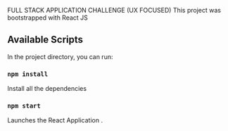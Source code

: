 FULL STACK APPLICATION CHALLENGE (UX FOCUSED)
This project was bootstrapped with React JS

## Available Scripts

In the project directory, you can run:

### `npm install`

Install all the dependencies

### `npm start`

Launches the React Application .<br>
